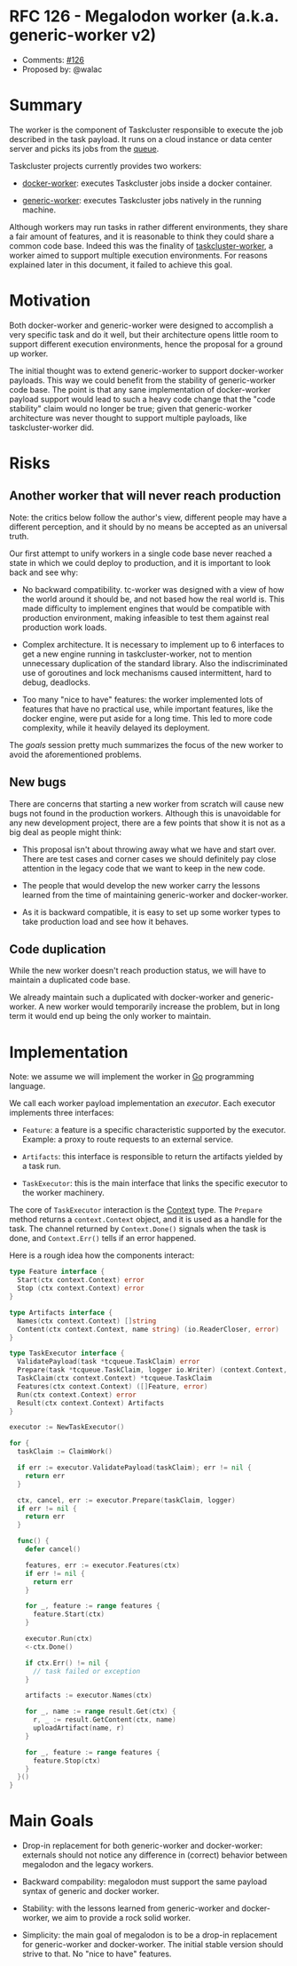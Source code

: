 # RFC 126 - Megalodon worker (a.k.a. generic-worker v2)
* Comments: [#126](https://api.github.com/repos/taskcluster/taskcluster-rfcs/issues/126)
* Proposed by: @walac

# Summary

The worker is the component of Taskcluster responsible to execute the
job described in the task payload. It runs on a cloud instance or
data center server and picks its jobs from the
[queue](https://github.com/taskcluster/taskcluster-queue).

Taskcluster projects currently provides two workers:

* [docker-worker](https://github.com/taskcluster/docker-worker): executes
Taskcluster jobs inside a docker container.

* [generic-worker](https://github.com/taskcluster/generic-worker): executes
Taskcluster jobs natively in the running machine.

Although workers may run tasks in rather different environments, they share
a fair amount of features, and it is reasonable to think they could share
a common code base. Indeed this was the finality of
[taskcluster-worker](https://github.com/taskcluster/taskcluster-worker),
a worker aimed to support multiple execution environments. For reasons
explained later in this document, it failed to achieve this goal.

# Motivation

Both docker-worker and generic-worker were designed to accomplish a very
specific task and do it well, but their architecture opens little room
to support different execution environments, hence the proposal for a
ground up worker.

The initial thought was to extend generic-worker to support docker-worker
payloads. This way we could benefit from the stability of generic-worker
code base. The point is that any sane implementation of docker-worker
payload support would lead to such a heavy code change that
the "code stability" claim would no longer be true; given that
generic-worker architecture was never thought to support
multiple payloads, like taskcluster-worker did.

# Risks

## Another worker that will never reach production

Note: the critics below follow the author's view, different people
may have a different perception, and it should by no means
be accepted as an universal truth.

Our first attempt to unify workers in a single code base never reached
a state in which we could deploy to production, and it is important
to look back and see why:

* No backward compatibility. tc-worker was designed with a view of how
the world around it should be, and not based how the real world is.
This made difficulty to implement engines that would be compatible
with production environment, making infeasible to test them against
real production work loads.

* Complex architecture. It is necessary to implement up to 6 interfaces
to get a new engine running in taskcluster-worker, not to mention unnecessary
duplication of the standard library. Also the indiscriminated
use of goroutines and lock mechanisms caused intermittent, hard to debug,
deadlocks.

* Too many "nice to have" features: the worker implemented lots of features
that have no practical use, while important features, like the docker engine,
were put aside for a long time. This led to more code complexity, while it
heavily delayed its deployment.

The *goals* session pretty much summarizes the focus of the new worker to avoid
the aforementioned problems.

## New bugs

There are concerns that starting a new worker from scratch will cause new
bugs not found in the production workers. Although this is unavoidable for any
new development project, there are a few points that show it is not as a big deal
as people might think:

* This proposal isn't about throwing away what we have and start over. There are
test cases and corner cases we should definitely pay close attention in the legacy
code that we want to keep in the new code.

* The people that would develop the new worker carry the lessons learned from
the time of maintaining generic-worker and docker-worker.

* As it is backward compatible, it is easy to set up some worker types to take
production load and see how it behaves.

## Code duplication

While the new worker doesn't reach production status, we will have to maintain
a duplicated code base.

We already maintain such a duplicated with docker-worker and
generic-worker. A new worker would temporarily increase the problem, but
in long term it would end up being the only worker to maintain.

# Implementation

Note: we assume we will implement the worker in  [Go](https://golang.org)
programming language.

We call each worker payload implementation an *executor*. Each executor implements
three interfaces:

* `Feature`: a feature is a specific characteristic supported by the executor.
Example: a proxy to route requests to an external service.

* `Artifacts`: this interface is responsible to return the artifacts yielded by
a task run.

* `TaskExecutor`: this is the main interface that links the specific executor to
the worker machinery.

The core of `TaskExecutor` interaction is the
[Context](https://golang.org/pkg/context/) type. The `Prepare` method returns a
`context.Context` object, and it is used as a handle for the task. The channel
returned by `Context.Done()` signals when the task is done, and `Context.Err()`
tells if an error happened.

Here is a rough idea how the components interact:

```go
type Feature interface {
  Start(ctx context.Context) error
  Stop (ctx context.Context) error
}

type Artifacts interface {
  Names(ctx context.Context) []string
  Content(ctx context.Context, name string) (io.ReaderCloser, error)
}

type TaskExecutor interface {
  ValidatePayload(task *tcqueue.TaskClaim) error
  Prepare(task *tcqueue.TaskClaim, logger io.Writer) (context.Context, context.Cancel, error)
  TaskClaim(ctx context.Context) *tcqueue.TaskClaim
  Features(ctx context.Context) ([]Feature, error)
  Run(ctx context.Context) error
  Result(ctx context.Context) Artifacts
}

executor := NewTaskExecutor()

for {
  taskClaim := ClaimWork()

  if err := executor.ValidatePayload(taskClaim); err != nil {
    return err
  }

  ctx, cancel, err := executor.Prepare(taskClaim, logger)
  if err != nil {
    return err
  }

  func() {
    defer cancel()

    features, err := executor.Features(ctx)
    if err != nil {
      return err
    }

    for _, feature := range features {
      feature.Start(ctx)
    }

    executor.Run(ctx)
    <-ctx.Done()

    if ctx.Err() != nil {
      // task failed or exception
    }

    artifacts := executor.Names(ctx)

    for _, name := range result.Get(ctx) {
      r, _ := result.GetContent(ctx, name)
      uploadArtifact(name, r)
    }

    for _, feature := range features {
      feature.Stop(ctx)
    }
  }()
}
```

# Main Goals

* Drop-in replacement for both generic-worker and docker-worker: externals
should not notice any difference in (correct) behavior between megalodon and
the legacy workers.

* Backward compability: megalodon must support the same payload syntax of generic
and docker worker.

* Stability: with the lessons learned from generic-worker and docker-worker, we
aim to provide a rock solid worker.

* Simplicity: the main goal of megalodon is to be a drop-in replacement for
generic-worker and docker-worker. The initial stable version should strive to
that. No "nice to have" features.
